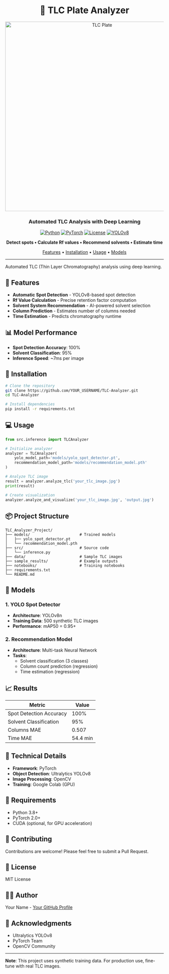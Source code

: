 <div align="center">

# 🧪 TLC Plate Analyzer

<img src="https://www.cem.msu.edu/~reusch/OrgPage/Images/tlc.gif" alt="TLC Plate" width="600"/>

### Automated TLC Analysis with Deep Learning

[![Python](https://img.shields.io/badge/Python-3.8+-blue.svg)](https://www.python.org/)
[![PyTorch](https://img.shields.io/badge/PyTorch-2.0+-red.svg)](https://pytorch.org/)
[![License](https://img.shields.io/badge/License-MIT-green.svg)](LICENSE)
[![YOLOv8](https://img.shields.io/badge/YOLOv8-Ultralytics-yellow.svg)](https://github.com/ultralytics/ultralytics)

**Detect spots • Calculate Rf values • Recommend solvents • Estimate time**

[Features](#-features) • [Installation](#-installation) • [Usage](#-usage) • [Models](#-models)

</div>

---

Automated TLC (Thin Layer Chromatography) analysis using deep learning.

## 🎯 Features

- **Automatic Spot Detection** - YOLOv8-based spot detection
- **Rf Value Calculation** - Precise retention factor computation
- **Solvent System Recommendation** - AI-powered solvent selection
- **Column Prediction** - Estimates number of columns needed
- **Time Estimation** - Predicts chromatography runtime

## 📊 Model Performance

- **Spot Detection Accuracy**: 100%
- **Solvent Classification**: 95%
- **Inference Speed**: ~7ms per image

## 🚀 Installation
```bash
# Clone the repository
git clone https://github.com/YOUR_USERNAME/TLC-Analyzer.git
cd TLC-Analyzer

# Install dependencies
pip install -r requirements.txt
```

## 💻 Usage
```python
from src.inference import TLCAnalyzer

# Initialize analyzer
analyzer = TLCAnalyzer(
    yolo_model_path='models/yolo_spot_detector.pt',
    recommendation_model_path='models/recommendation_model.pth'
)

# Analyze TLC image
result = analyzer.analyze_tlc('your_tlc_image.jpg')
print(result)

# Create visualization
analyzer.analyze_and_visualize('your_tlc_image.jpg', 'output.jpg')
```

## 📦 Project Structure
```
TLC_Analyzer_Project/
├── models/                      # Trained models
│   ├── yolo_spot_detector.pt
│   └── recommendation_model.pth
├── src/                         # Source code
│   └── inference.py
├── data/                        # Sample TLC images
├── sample_results/              # Example outputs
├── notebooks/                   # Training notebooks
├── requirements.txt
└── README.md
```

## 🧠 Models

### 1. YOLO Spot Detector
- **Architecture**: YOLOv8n
- **Training Data**: 500 synthetic TLC images
- **Performance**: mAP50 = 0.95+

### 2. Recommendation Model
- **Architecture**: Multi-task Neural Network
- **Tasks**: 
  - Solvent classification (3 classes)
  - Column count prediction (regression)
  - Time estimation (regression)

## 📈 Results

| Metric | Value |
|--------|-------|
| Spot Detection Accuracy | 100% |
| Solvent Classification | 95% |
| Columns MAE | 0.507 |
| Time MAE | 54.4 min |

## 🔧 Technical Details

- **Framework**: PyTorch
- **Object Detection**: Ultralytics YOLOv8
- **Image Processing**: OpenCV
- **Training**: Google Colab (GPU)

## 📝 Requirements

- Python 3.8+
- PyTorch 2.0+
- CUDA (optional, for GPU acceleration)

## 🤝 Contributing

Contributions are welcome! Please feel free to submit a Pull Request.

## 📄 License

MIT License

## 👨‍💻 Author

Your Name - [Your GitHub Profile](https://github.com/Safi-Ullah-majid)

## 🙏 Acknowledgments

- Ultralytics YOLOv8
- PyTorch Team
- OpenCV Community

---

**Note**: This project uses synthetic training data. For production use, fine-tune with real TLC images.
